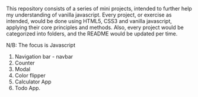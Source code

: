 This repository consists of a series of mini projects, intended to further help my understanding of vanilla javascript. Every project, or exercise as intended, would be done using HTML5, CSS3 and vanilla javascript, applying their core principles and methods. Also, every project would be categorized into folders, and the README would be updated per time.

N/B: The focus is Javascript

1. Navigation bar - navbar
2. Counter
3. Modal
4. Color flipper
5. Calculator App
6. Todo App.
